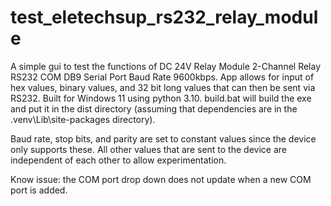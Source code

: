# test_eletechsup_rs232_relay_module
A simple gui to test the functions of DC 24V Relay Module 2-Channel Relay RS232 COM DB9 Serial Port Baud Rate 9600kbps. App allows for input of hex values, binary values, and 32 bit long values that can then be sent via RS232.
Built for Windows 11 using python 3.10. build.bat will build the exe and put it in the dist directory (assuming that dependencies are in the \.venv\Lib\site-packages directory). 

Baud rate, stop bits, and parity are set to constant values since the device only supports these.
All other values that are sent to the device are independent of each other to allow experimentation.

Know issue: the COM port drop down does not update when a new COM port is added.

